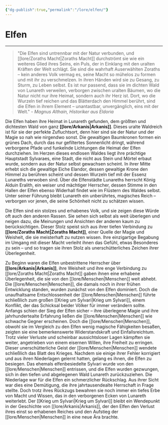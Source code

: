 ```yaml
---
{"dg-publish":true,"permalink":"/lore/elfen/"}
---
```


# Elfen
___
>"Die Elfen sind untrennbar mit der Natur verbunden, und [[lore/Zoraths Macht\|Zoraths Macht]] durchströmt sie wie ein weiteres Glied ihres Seins, ein Puls, der in Einklang mit den uralten Kräften der Welt schlägt. Sie sind die wahrhaft Auserwählten Zoraths – kein anderes Volk vermag es, seine Macht so mühelos zu formen und mit ihr zu verschmelzen. In ihren Händen wird sie zu Gesang, zu Sturm, zu Leben selbst. Es ist nur passend, dass sie im dichten Wald von Lunareth verweilen, verborgen zwischen uralten Bäumen, wo die Natur nicht nur ihre Heimat, sondern auch ihr Herz ist. Dort, wo die Wurzeln tief reichen und das Blätterdach den Himmel berührt, sind die Elfen in ihrem Element – unantastbar, unvergänglich, eins mit der Welt." - *Magnus Althain, Historiker aus Eldoria*

Die Elfen haben ihre Heimat in Lunareth gefunden, dem größten und dichtesten Wald von ganz **[[lore/Arkanis\|Arkanis]]**. Dieses uralte Waldreich ist für sie der perfekte Zufluchtsort, denn hier sind sie der Natur und der Magie so nah wie nirgendwo sonst. Die gewaltigen Baumkronen formen ein grünes Dach, durch das nur gefiltertes Sonnenlicht dringt, während verborgene Pfade und funkelnde Lichtungen die Heimat der Elfen durchziehen. Im Herzen dieses endlosen Waldes liegt ihre prächtige Hauptstadt Sylvaraes, eine Stadt, die nicht aus Stein und Mörtel erbaut wurde, sondern aus der Natur selbst gewachsen scheint. In ihrer Mitte erhebt sich die gewaltige Eiche Elandor, dessen gewaltige Krone den Himmel zu berühren scheint und dessen Wurzeln tief mit der Essenz Lunareths verwoben sind. Über die Elfenstädte Lunareths herrscht König Alduin Eralith, ein weiser und mächtiger Herrscher, dessen Stimme in den Hallen der Elfen ebenso Widerhall findet wie im Flüstern des Waldes selbst. Unter seiner Führung bleibt Lunareth ein unberührtes, magisches Reich – verborgen vor jenen, die seine Schönheit nicht zu schätzen wissen.

Die Elfen sind ein stolzes und erhabenes Volk, und sie zeigen diese Würde oft auch den anderen Rassen. Sie sehen sich selbst als weit überlegen und neigen dazu, die Meinungen und Ansichten der anderen kaum zu berücksichtigen. Dieser Stolz speist sich aus ihrer tiefen Verbindung zu **[[lore/Zoraths Macht\|Zoraths Macht]]**, einer Quelle der Magie und Weisheit, die sie meisterhaft zu nutzen wissen. Ihre einzigartige Begabung im Umgang mit dieser Macht verleiht ihnen das Gefühl, etwas Besonderes zu sein – und so tragen sie ihren Stolz als unerschütterliches Zeichen ihrer Überlegenheit.

Zu Beginn waren die Elfen unbestrittene Herrscher über **[[lore/Arkanis\|Arkanis]]**, ihre Weisheit und ihre enge Verbindung zu [[lore/Zoraths Macht\|Zoraths Macht]] gaben ihnen eine erhabene Überlegenheit, die sie von den [[lore/Menschen\|Menschen]] weit abhebt. Die [[lore/Menschen\|Menschen]], die damals noch in ihrer frühen Entwicklung standen, wurden zunächst von den Elfen dominiert. Doch die unaufhaltsame Entschlossenheit der [[lore/Menschen\|Menschen]] führte schließlich zum großen [[Krieg um Sylvari\|Krieg um Sylvari]], einem Konflikt, der das Schicksal beider Völker für immer verändern sollte. Anfangs schien der Sieg der Elfen sicher – ihre überlegene Magie und ihre jahrhundertealte Erfahrung ließen die [[lore/Menschen\|Menschen]] wie schwache Gegner erscheinen. Doch die [[lore/Menschen\|Menschen]], obwohl sie im Vergleich zu den Elfen wenig magische Fähigkeiten besaßen, zeigten sie eine bemerkenswerte Widerstandskraft und Einfallsreichtum. Trotz vieler Verluste und scheinbar aussichtsloser Lagen kämpften sie weiter, angetrieben von einem eisernen Willen, ihre Freiheit zu erringen. Dieser unerschütterliche Geist der [[lore/Menschen\|Menschen]] wendete schließlich das Blatt des Krieges. Nachdem sie einige ihrer Fehler korrigiert und aus ihren Niederlagen gelernt hatten, gelang es ihnen, die Elfen zu besiegen. Das ehemals elfenbesiedelte Sylvari wurde von den [[lore/Menschen\|Menschen]] entrissen, und die Elfen wurden gezwungen, sich in den tiefen und abgelegenen Wald Lunareth zurückzuziehen. Die Niederlage war für die Elfen ein schmerzlicher Rückschlag. Aus ihrer Sicht war dies eine Demütigung, die ihre jahrtausendealte Herrschaft in Frage stellte. Doch trotz ihres Rückzugs bewahren sie noch immer ein tiefes Erbe von Macht und Wissen, das in den verborgenen Ecken von Lunareth weiterlebt. Der [[Krieg um Sylvari\|Krieg um Sylvari]] bleibt ein Wendepunkt in der Geschichte von [[lore/Arkanis\|Arkanis]], der den Elfen den Verlust ihres einst so erhabenen Reiches und den Aufstieg der [[lore/Menschen\|Menschen]] in eine neue Ära brachte.